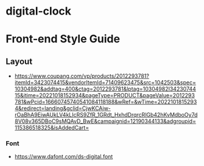 # digital-clock

# Front-end Style Guide

## Layout
- https://www.coupang.com/vp/products/2012293781?itemId=3423074415&vendorItemId=71409623475&src=1042503&spec=10304982&addtag=400&ctag=2012293781&lptag=10304982I3423074415&itime=20221018152934&pageType=PRODUCT&pageValue=2012293781&wPcid=16660745740541084118188&wRef=&wTime=20221018152934&redirect=landing&gclid=CjwKCAjw-rOaBhA9EiwAUkLV4kLIcRS9ZfR_1GRdt_HxhdDrqrcRlGb42hKvMdboOy7d8V08v365DBoC9sMQAvD_BwE&campaignid=12190344133&adgroupid=115386518325&isAddedCart=

### Font
- https://www.dafont.com/ds-digital.font
